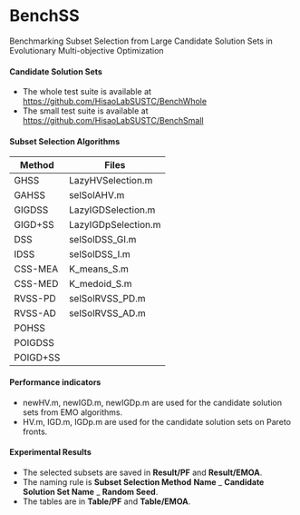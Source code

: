 # BenchSS

Benchmarking Subset Selection from Large Candidate Solution Sets in Evolutionary Multi-objective Optimization

#### Candidate Solution Sets

- The whole test suite is available at https://github.com/HisaoLabSUSTC/BenchWhole
- The small test suite is available at https://github.com/HisaoLabSUSTC/BenchSmall

#### Subset Selection Algorithms 

| Method  | Files               |
| ------- | ------------------- |
| GHSS    | LazyHVSelection.m   |
| GAHSS   | selSolAHV.m         |
| GIGDSS  | LazyIGDSelection.m  |
| GIGD+SS | LazyIGDpSelection.m |
| DSS     | selSolDSS_GI.m      |
| IDSS    | selSolDSS_I.m       |
| CSS-MEA | K_means_S.m         |
| CSS-MED | K_medoid_S.m        |
| RVSS-PD | selSolRVSS_PD.m     |
| RVSS-AD | selSolRVSS_AD.m     |
| POHSS   |      |
| POIGDSS |      |
| POIGD+SS |      |

#### Performance indicators

- newHV.m, newIGD.m, newIGDp.m are used for the  candidate solution sets from EMO algorithms.
- HV.m, IGD.m, IGDp.m are used for the candidate solution sets on Pareto fronts.

#### Experimental Results

- The selected subsets are saved in **Result/PF** and **Result/EMOA**.
- The naming rule is **Subset Selection Method** **Name** _ **Candidate Solution Set Name**  _  **Random Seed**.
- The tables are in **Table/PF** and **Table/EMOA**.
